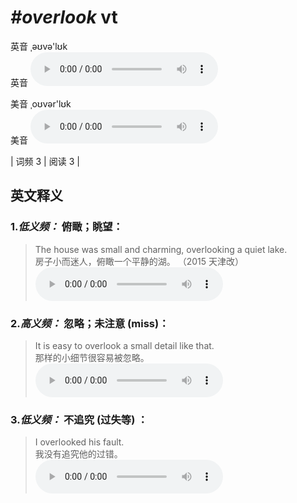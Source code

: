 # ***\#overlook*** vt
英音 ˌəʊvə'lʊk  
英音
<audio src="./media/overlook-B.aac" controls="controls"></audio>

美音 ˌoʊvər'lʊk  
美音
<audio src="./media/overlook.aac" controls="controls"></audio>



| 词频 3 | 阅读 3 |  

英文释义
---
### 1.*低义频：* **俯瞰；眺望：**  

 > The house was small and charming, overlooking a quiet lake.  
 > 房子小而迷人，俯瞰一个平静的湖。  （2015 天津改）  
<audio src="./media/P314 overlook1.aac" controls="controls"></audio>

### 2.*高义频：* **忽略；未注意 (miss)：**  

 > It is easy to overlook a small detail like that.  
 > 那样的小细节很容易被忽略。    
<audio src="./media/overlook-1.aac" controls="controls"></audio>

### 3.*低义频：* **不追究 (过失等) ：**  

 > I overlooked his fault.  
 > 我没有追究他的过错。    
<audio src="./media/overlook-2.aac" controls="controls"></audio>


